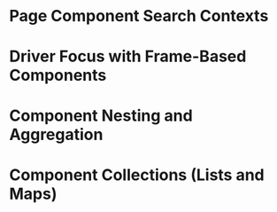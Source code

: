 ###### 
```java

```

# Page Component Search Contexts



# Driver Focus with Frame-Based Components

# Component Nesting and Aggregation

# Component Collections (Lists and Maps)